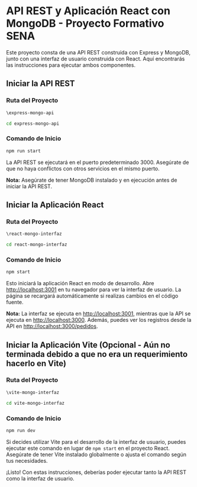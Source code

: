 # API REST y Aplicación React con MongoDB - Proyecto Formativo SENA

Este proyecto consta de una API REST construida con Express y MongoDB, junto con una interfaz de usuario construida con React. Aquí encontrarás las instrucciones para ejecutar ambos componentes.

## Iniciar la API REST

### Ruta del Proyecto
```bash
\express-mongo-api
```
```bash
cd express-mongo-api
```

### Comando de Inicio
```bash
npm run start
```

La API REST se ejecutará en el puerto predeterminado 3000. Asegúrate de que no haya conflictos con otros servicios en el mismo puerto.

**Nota:** Asegúrate de tener MongoDB instalado y en ejecución antes de iniciar la API REST.

## Iniciar la Aplicación React

### Ruta del Proyecto
```bash
\react-mongo-interfaz
```
```bash
cd react-mongo-interfaz
```

### Comando de Inicio
```bash
npm start
```

Esto iniciará la aplicación React en modo de desarrollo. Abre [http://localhost:3001](http://localhost:3001) en tu navegador para ver la interfaz de usuario. La página se recargará automáticamente si realizas cambios en el código fuente.

**Nota:** La interfaz se ejecuta en [http://localhost:3001](http://localhost:3001), mientras que la API se ejecuta en [http://localhost:3000](http://localhost:3000). Además, puedes ver los registros desde la API en [http://localhost:3000/pedidos](http://localhost:3000/pedidos).

## Iniciar la Aplicación Vite (Opcional - Aún no terminada debido a que no era un requerimiento hacerlo en Vite)

### Ruta del Proyecto
```bash
\vite-mongo-interfaz
```
```bash
cd vite-mongo-interfaz
```

### Comando de Inicio
```bash
npm run dev
```

Si decides utilizar Vite para el desarrollo de la interfaz de usuario, puedes ejecutar este comando en lugar de `npm start` en el proyecto React. Asegúrate de tener Vite instalado globalmente o ajusta el comando según tus necesidades.

¡Listo! Con estas instrucciones, deberías poder ejecutar tanto la API REST como la interfaz de usuario.